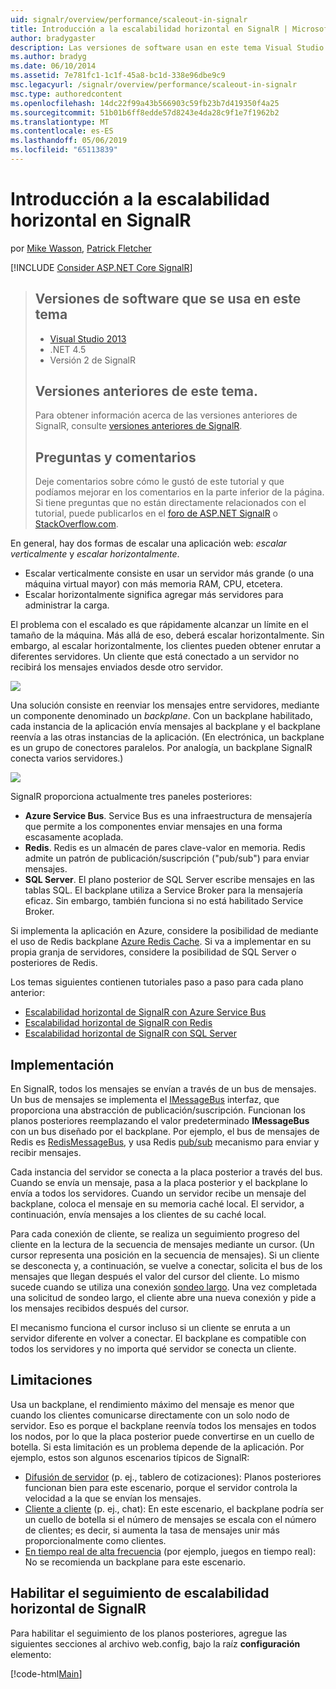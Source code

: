 ```yaml
---
uid: signalr/overview/performance/scaleout-in-signalr
title: Introducción a la escalabilidad horizontal en SignalR | Microsoft Docs
author: bradygaster
description: Las versiones de software usan en este tema Visual Studio 2013 .NET 4.5 SignalR las versiones anteriores de la versión 2 de este tema para obtener información acerca de las versiones anteriores de...
ms.author: bradyg
ms.date: 06/10/2014
ms.assetid: 7e781fc1-1c1f-45a8-bc1d-338e96dbe9c9
msc.legacyurl: /signalr/overview/performance/scaleout-in-signalr
msc.type: authoredcontent
ms.openlocfilehash: 14dc22f99a43b566903c59fb23b7d419350f4a25
ms.sourcegitcommit: 51b01b6ff8edde57d8243e4da28c9f1e7f1962b2
ms.translationtype: MT
ms.contentlocale: es-ES
ms.lasthandoff: 05/06/2019
ms.locfileid: "65113839"
---
```

# <a name="introduction-to-scaleout-in-signalr"></a>Introducción a la escalabilidad horizontal en SignalR

por [Mike Wasson](https://github.com/MikeWasson), [Patrick Fletcher](https://github.com/pfletcher)

[!INCLUDE [Consider ASP.NET Core SignalR](~/includes/signalr/signalr-version-disambiguation.md)]

> ## <a name="software-versions-used-in-this-topic"></a>Versiones de software que se usa en este tema
>
>
> - [Visual Studio 2013](https://my.visualstudio.com/Downloads?q=visual%20studio%202013)
> - .NET 4.5
> - Versión 2 de SignalR
>
>
>
> ## <a name="previous-versions-of-this-topic"></a>Versiones anteriores de este tema.
>
> Para obtener información acerca de las versiones anteriores de SignalR, consulte [versiones anteriores de SignalR](../older-versions/index.md).
>
> ## <a name="questions-and-comments"></a>Preguntas y comentarios
>
> Deje comentarios sobre cómo le gustó de este tutorial y que podíamos mejorar en los comentarios en la parte inferior de la página. Si tiene preguntas que no están directamente relacionados con el tutorial, puede publicarlos en el [foro de ASP.NET SignalR](https://forums.asp.net/1254.aspx/1?ASP+NET+SignalR) o [StackOverflow.com](http://stackoverflow.com/).

En general, hay dos formas de escalar una aplicación web: *escalar verticalmente* y *escalar horizontalmente*.

- Escalar verticalmente consiste en usar un servidor más grande (o una máquina virtual mayor) con más memoria RAM, CPU, etcetera.
- Escalar horizontalmente significa agregar más servidores para administrar la carga.

El problema con el escalado es que rápidamente alcanzar un límite en el tamaño de la máquina. Más allá de eso, deberá escalar horizontalmente. Sin embargo, al escalar horizontalmente, los clientes pueden obtener enrutar a diferentes servidores. Un cliente que está conectado a un servidor no recibirá los mensajes enviados desde otro servidor.

![](scaleout-in-signalr/_static/image1.png)

Una solución consiste en reenviar los mensajes entre servidores, mediante un componente denominado un *backplane*. Con un backplane habilitado, cada instancia de la aplicación envía mensajes al backplane y el backplane reenvía a las otras instancias de la aplicación. (En electrónica, un backplane es un grupo de conectores paralelos. Por analogía, un backplane SignalR conecta varios servidores.)

![](scaleout-in-signalr/_static/image2.png)

SignalR proporciona actualmente tres paneles posteriores:

- **Azure Service Bus**. Service Bus es una infraestructura de mensajería que permite a los componentes enviar mensajes en una forma escasamente acoplada.
- **Redis**. Redis es un almacén de pares clave-valor en memoria. Redis admite un patrón de publicación/suscripción ("pub/sub") para enviar mensajes.
- **SQL Server**. El plano posterior de SQL Server escribe mensajes en las tablas SQL. El backplane utiliza a Service Broker para la mensajería eficaz. Sin embargo, también funciona si no está habilitado Service Broker.

Si implementa la aplicación en Azure, considere la posibilidad de mediante el uso de Redis backplane [Azure Redis Cache](https://azure.microsoft.com/services/cache/). Si va a implementar en su propia granja de servidores, considere la posibilidad de SQL Server o posteriores de Redis.

Los temas siguientes contienen tutoriales paso a paso para cada plano anterior:

- [Escalabilidad horizontal de SignalR con Azure Service Bus](scaleout-with-windows-azure-service-bus.md)
- [Escalabilidad horizontal de SignalR con Redis](scaleout-with-redis.md)
- [Escalabilidad horizontal de SignalR con SQL Server](scaleout-with-sql-server.md)

## <a name="implementation"></a>Implementación

En SignalR, todos los mensajes se envían a través de un bus de mensajes. Un bus de mensajes se implementa el [IMessageBus](https://msdn.microsoft.com/library/microsoft.aspnet.signalr.messaging.imessagebus(v=vs.100).aspx) interfaz, que proporciona una abstracción de publicación/suscripción. Funcionan los planos posteriores reemplazando el valor predeterminado **IMessageBus** con un bus diseñado por el backplane. Por ejemplo, el bus de mensajes de Redis es [RedisMessageBus](https://msdn.microsoft.com/library/microsoft.aspnet.signalr.redis.redismessagebus(v=vs.100).aspx), y usa Redis [pub/sub](http://redis.io/topics/pubsub) mecanismo para enviar y recibir mensajes.

Cada instancia del servidor se conecta a la placa posterior a través del bus. Cuando se envía un mensaje, pasa a la placa posterior y el backplane lo envía a todos los servidores. Cuando un servidor recibe un mensaje del backplane, coloca el mensaje en su memoria caché local. El servidor, a continuación, envía mensajes a los clientes de su caché local.

Para cada conexión de cliente, se realiza un seguimiento progreso del cliente en la lectura de la secuencia de mensajes mediante un cursor. (Un cursor representa una posición en la secuencia de mensajes). Si un cliente se desconecta y, a continuación, se vuelve a conectar, solicita el bus de los mensajes que llegan después el valor del cursor del cliente. Lo mismo sucede cuando se utiliza una conexión [sondeo largo](../getting-started/introduction-to-signalr.md#transports). Una vez completada una solicitud de sondeo largo, el cliente abre una nueva conexión y pide a los mensajes recibidos después del cursor.

El mecanismo funciona el cursor incluso si un cliente se enruta a un servidor diferente en volver a conectar. El backplane es compatible con todos los servidores y no importa qué servidor se conecta un cliente.

## <a name="limitations"></a>Limitaciones

Usa un backplane, el rendimiento máximo del mensaje es menor que cuando los clientes comunicarse directamente con un solo nodo de servidor. Eso es porque el backplane reenvía todos los mensajes en todos los nodos, por lo que la placa posterior puede convertirse en un cuello de botella. Si esta limitación es un problema depende de la aplicación. Por ejemplo, estos son algunos escenarios típicos de SignalR:

- [Difusión de servidor](../getting-started/tutorial-server-broadcast-with-signalr.md) (p. ej., tablero de cotizaciones): Planos posteriores funcionan bien para este escenario, porque el servidor controla la velocidad a la que se envían los mensajes.
- [Cliente a cliente](../getting-started/tutorial-getting-started-with-signalr.md) (p. ej., chat): En este escenario, el backplane podría ser un cuello de botella si el número de mensajes se escala con el número de clientes; es decir, si aumenta la tasa de mensajes unir más proporcionalmente como clientes.
- [En tiempo real de alta frecuencia](../getting-started/tutorial-high-frequency-realtime-with-signalr.md) (por ejemplo, juegos en tiempo real): No se recomienda un backplane para este escenario.

## <a name="enabling-tracing-for-signalr-scaleout"></a>Habilitar el seguimiento de escalabilidad horizontal de SignalR

Para habilitar el seguimiento de los planos posteriores, agregue las siguientes secciones al archivo web.config, bajo la raíz **configuración** elemento:

[!code-html[Main](scaleout-in-signalr/samples/sample1.html)]
